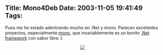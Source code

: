 Title: Mono4Deb
Date: 2003-11-05 19:41:49
Tags: 
---
Pues me he estado adentrando mucho en .Net y mono. Parecen excelentes proyectos, especialmente <a href="http://web.archive.org/web/20031125134728/http://www.go-mono.com/">mono</a>, que invariablemente es un bonito <a href="http://web.archive.org/web/20031125134728/http://msdn.microsoft.com/netframework/">.Net framework</a> con sabor libre :)

<p align="center"><img src="http://web.archive.org/web/20031125134728/http://www.atoker.com/mono/banners/monodeb.png"/></p>
